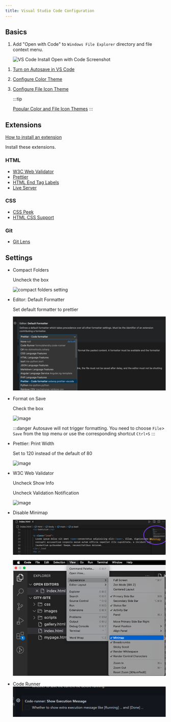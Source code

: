 ```yaml
---
title: Visual Studio Code Configuration
---
```


## Basics

1. Add "Open with Code" to `Windows File Explorer` directory and file context menu.

   ![VS Code Install Open with Code Screenshot](https://github.com/craigmckeachie/yearup-pgh-spring-2023/assets/1474579/17e8bdc1-acdc-4a5b-bc13-d21eb5287a17)

<!-- 1. Add "Open with Code" to `Mac Finder`

   - Open the Command Palette (Cmd+Shift+P) and type shell command to find the Shell Command: Install 'code' command in PATH command.
     ![VS Code Command Palette Shell Command for Mac](https://i.stack.imgur.com/2Yen6.png) -->

1. [Turn on Autosave in VS Code](https://stackoverflow.com/a/56480358/48175)

1. [Configure Color Theme](https://code.visualstudio.com/docs/getstarted/themes)

1. [Configure File Icon Theme](https://code.visualstudio.com/docs/getstarted/themes#_file-icon-themes)

   :::tip

   [Popular Color and File Icon Themes](https://marketplace.visualstudio.com/search?target=VSCode&category=Themes&sortBy=Installs)
   :::

## Extensions

[How to install an extension](https://code.visualstudio.com/docs/editor/extension-marketplace#:~:text=You%20can%20browse%20and%20install,on%20the%20VS%20Code%20Marketplace.)

Install these extensions.

### HTML

- [W3C Web Validator](https://marketplace.visualstudio.com/items?itemName=CelianRiboulet.webvalidator)
- [Prettier](https://marketplace.visualstudio.com/items?itemName=esbenp.prettier-vscode)
- [HTML End Tag Labels](https://marketplace.visualstudio.com/items?itemName=anteprimorac.html-end-tag-labels)
- [Live Server](https://marketplace.visualstudio.com/items?itemName=ritwickdey.LiveServer)

### CSS

- [CSS Peek](https://marketplace.visualstudio.com/items?itemName=pranaygp.vscode-css-peek)
- [HTML CSS Support](https://marketplace.visualstudio.com/items?itemName=ecmel.vscode-html-css)

### Git

- [Git Lens](https://marketplace.visualstudio.com/items?itemName=eamodio.gitlens)

## Settings

- Compact Folders

  Uncheck the box

  ![compact folders setting](https://github.com/craigmckeachie/yearup-fall2023-notes/assets/1474579/566f58b8-bade-400a-b987-7770e29e1c32)

- Editor: Default Formatter

  Set default formatter to prettier

  ![Alt text](image.png)

- Format on Save

  Check the box

  ![image](https://github.com/craigmckeachie/yearup-fall2023-notes/assets/1474579/99c200f4-acab-4205-9f61-90d10948267c)

  :::danger
  Autosave will not trigger formatting. You need to choose `File`> `Save` from the top menu or use the corresponding shortcut `Ctrl+S`
  :::

- Prettier: Print Width

  Set to 120 instead of the default of 80

  ![image](https://github.com/craigmckeachie/yearup-pgh-spring-2023/assets/1474579/a56da5fc-037b-419d-bde7-43fbcef46735)

- W3C Web Validator

  Uncheck Show Info

  Uncheck Validation Notification

  ![image](https://github.com/craigmckeachie/yearup-fall2023-notes/assets/1474579/f3227bfb-b1c5-428a-bd0f-7d293b24a231)

- Disable Minimap

  ![Mini Map](image-2.png)

  ![Disabling Mini Map](image-1.png)

- Code Runner
  ![Code Runner Execution Message](code-runner-exec-message.png)
